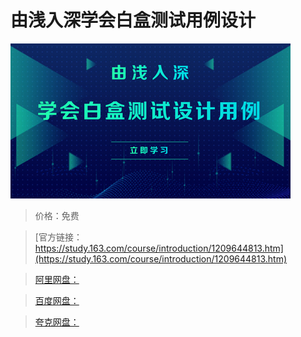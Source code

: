 # 由浅入深学会白盒测试用例设计

![img](../../../assets/study163/free/f891c9760c524891ad47216d7a766076.jpg)

> 价格：免费

> [官方链接：https://study.163.com/course/introduction/1209644813.htm](https://study.163.com/course/introduction/1209644813.htm)

> [阿里网盘：]()

> [百度网盘：]()

> [夸克网盘：]()
